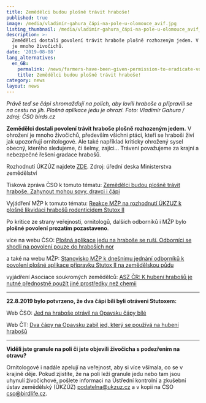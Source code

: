 ```yaml
---
title: Zemědělci budou plošně trávit hraboše!
published: true
image: /media/vladimír-gahura_čápi-na-pole-u-olomouce_avif.jpg
listing_thumbnail: /media/vladimír-gahura_čápi-na-pole-u-olomouce_avif_274.jpg
description: >-
  Zemědělci dostali povolení trávit hraboše plošně rozhozeným jedem. V ohrožení
  je mnoho živočichů.
date: '2019-08-08'
lang_alternatives:
  en_GB:
    permalink: /news/farmers-have-been-given-permission-to-eradicate-voles-with-poison
    title: Zemědělci budou plošně trávit hraboše!
category: news
layout: news
---
```

_Právě teď se čápi shromažďují na polích, aby lovili hraboše a připravili se na cestu na jih. Plošná aplikace jedu je ohrozí. Foto: Vladimír Gahura / zdroj: ČSO birds.cz_

**Zemědělci dostali povolení trávit hraboše plošně rozhozeným jedem.** V ohrožení je mnoho živočichů, především všichni ptáci, kteří se hraboši živí jak upozorňují ornitologové. Ale také například kriticky ohrožený sysel obecný, kterého sledujeme, či šelmy, zajíci... Trávení považujeme za krajní a nebezpečné řešení gradace hrabošů. 

Rozhodnutí ÚKZÚZ najdete [ZDE](http://eagri.cz/public/web/file/630375/Stutox_II_narizeni_UKZUZ_plosna_aplikace.pdf). Zdroj: úřední deska Ministerstva zemědělství

Tisková zpráva ČSO k tomuto tématu: [Zemědělci budou plošně trávit hraboše. Zahynout mohou sovy, dravci i čápi](https://www.birdlife.cz/zemedelci-budou-plosne-travit-hrabose/)

Vyjádření MŽP k tomuto tématu: [Reakce MŽP na rozhodnutí ÚKZUZ k plošné likvidaci hrabošů rodenticidem Stutox II ](https://www.mzp.cz/cz/news_20190808_hrabosi_stutox)



Po kritice ze strany veřejnosti, ornitologů, dalších odborníků i MŽP bylo **plošné povolení prozatím pozastaveno**.

více na webu ČSO: [Plošná aplikace jedu na hraboše se ruší. Odborníci se shodli na povolení pouze do hraboších nor](https://www.birdlife.cz/plosna-aplikace-jedu-na-hrabose-se-rusi/)

a také na webu MŽP: [Stanovisko MŽP k dnešnímu jednání odborníků k povolení plošné aplikace přípravku Stutox II na zemědělskou půdu ](https://www.mzp.cz/cz/news_190812_hraboši_sutox_plošný_zákaz)

vyjádření Asociace soukromých zemědělců: [ASZ ČR: K hubení hrabošů je nutné přednostně použít jiné prostředky než chemii](https://www.asz.cz/cs/aktualne-z-asz/asz-cr-k-hubeni-hrabosu-je-nutne-prednostne-pouzit-jine-prostredky-nez-chemii.html)

****

**22.8.2019 bylo potvrzeno, že dva čápi bílí byli otráveni Stutoxem:**

Web ČSO: [Jed na hraboše otrávil na Opavsku čápy bílé](https://www.birdlife.cz/jed-na-hrabose-otravil-na-opavsku-capy-bile/)

Web ČT: [Dva čápy na Opavsku zabil jed, který se používá na hubení hrabošů](<https://ct24.ceskatelevize.cz/regiony/2903126-dva-capy-na-opavsku-zabil-jed-ktery-se-pouziva-na-hubeni-hrabosu#utm_content=freshnews&utm_term=stutox čápi&utm_medium=hint&utm_source=search.seznam.cz>)

****

**Viděli jste granule na poli či jste objevili živočicha s podezřením na otravu?**

Ornitologové i nadále apelují na veřejnost, aby si více všímala, co se v krajině děje. Pokud zjistíte, že na poli leží granule jedu nebo tam jsou uhynulí živočichové, pošlete informaci na Ústřední kontrolní a zkušební ústav zemědělský (ÚKZÚZ) podatelna@ukzuz.cz a v kopii na ČSO cso@birdlife.cz.

